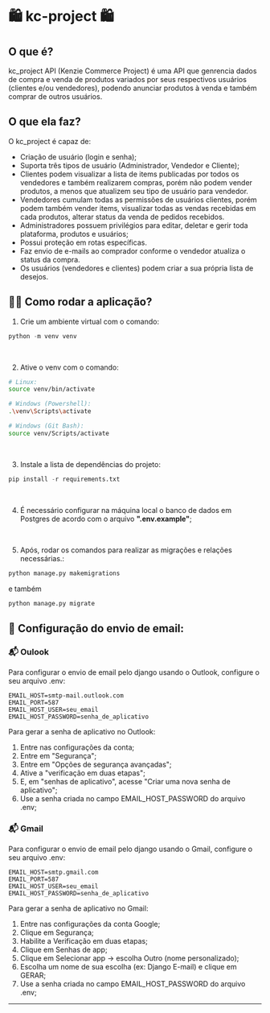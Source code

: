 # 🛍 kc-project 🛍

## O que é?
kc_project API (Kenzie Commerce Project) é uma API que genrencia dados de compra e venda de produtos variados por seus respectivos usuários (clientes e/ou vendedores), podendo anunciar produtos à venda e também comprar de outros usuários.

## O que ela faz?
O kc_project é capaz de:

- Criação de usuário (login e senha);
- Suporta três tipos de usuário (Administrador, Vendedor e Cliente);
- Clientes podem visualizar a lista de items publicadas por todos os vendedores e também realizarem compras, porém não podem vender produtos, a menos que atualizem seu tipo de usuário para vendedor.
- Vendedores cumulam todas as permissões de usuários clientes, porém podem também vender items, visualizar todas as vendas recebidas em cada produtos, alterar status da venda de pedidos recebidos.
- Administradores possuem privilégios para editar, deletar e gerir toda plataforma, produtos e usuários;
- Possui proteção em rotas específicas.
- Faz envio de e-mails ao comprador conforme o vendedor atualiza o status da compra.
- Os usuários (vendedores e clientes) podem criar a sua própria lista de desejos.

## 🧑‍💻 Como rodar a aplicação?

1. Crie um ambiente virtual com o comando:

```python
python -m venv venv
```

<br>

2. Ative o venv com o comando:

```bash
# Linux:
source venv/bin/activate

# Windows (Powershell):
.\venv\Scripts\activate

# Windows (Git Bash):
source venv/Scripts/activate


```

<br>

3. Instale a lista de dependências do projeto:

```python
pip install -r requirements.txt
```

<br>

4. É necessário configurar na máquina local o banco de dados em Postgres de acordo com o arquivo **".env.example"**;

<br>

5. Após, rodar os comandos para realizar as migrações e relações necessárias.:

```python
python manage.py makemigrations
```

e também

```python
python manage.py migrate
```


## 📨 Configuração do envio de email:

### 📬 Oulook 

Para configurar o envio de email pelo django usando o Outlook, configure o seu arquivo .env:
```properties
EMAIL_HOST=smtp-mail.outlook.com
EMAIL_PORT=587
EMAIL_HOST_USER=seu_email
EMAIL_HOST_PASSWORD=senha_de_aplicativo
```

Para gerar a senha de aplicativo no Outlook:
1. Entre nas configurações da conta;
2. Entre em "Segurança";
3. Entre em "Opções de segurança avançadas";
4. Ative a "verificação em duas etapas";
5. E, em "senhas de aplicativo", acesse "Criar uma nova senha de aplicativo";
6. Use a senha criada no campo EMAIL_HOST_PASSWORD do arquivo .env;

### 📬 Gmail
Para configurar o envio de email pelo django usando o Gmail, configure o seu arquivo .env:
```properties
EMAIL_HOST=smtp.gmail.com
EMAIL_PORT=587
EMAIL_HOST_USER=seu_email
EMAIL_HOST_PASSWORD=senha_de_aplicativo
```

Para gerar a senha de aplicativo no Gmail:
1. Entre nas configurações da conta Google;
2. Clique em Segurança;
3. Habilite a Verificação em duas etapas;
4. Clique em Senhas de app;
5. Clique em Selecionar app -> escolha Outro (nome personalizado);
6. Escolha um nome de sua escolha (ex: Django E-mail) e clique em GERAR;
7. Use a senha criada no campo EMAIL_HOST_PASSWORD do arquivo .env;
***
